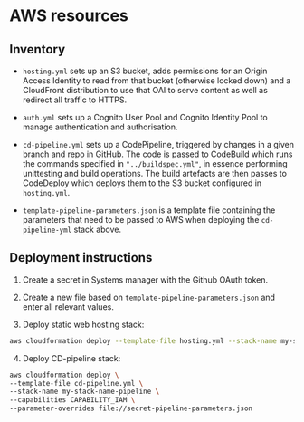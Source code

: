 # AWS resources

## Inventory

- `hosting.yml` sets up an S3 bucket, adds permissions for an Origin Access Identity to read from that bucket (otherwise locked down) and a CloudFront distribution to use that OAI to serve content as well as redirect all traffic to HTTPS.

- `auth.yml` sets up a Cognito User Pool and Cognito Identity Pool to manage authentication and authorisation.

- `cd-pipeline.yml`
  sets up a CodePipeline, triggered by changes in a given branch and repo in GitHub. The code is passed to CodeBuild which runs the commands specified in `"../buildspec.yml"`, in essence performing unittesting and build operations. The build artefacts are then passes to CodeDeploy which deploys them to the S3 bucket configured in `hosting.yml`.

- `template-pipeline-parameters.json` is a template file containing the parameters that need to be passed to AWS when deploying the `cd-pipeline-yml` stack above.

## Deployment instructions

1. Create a secret in Systems manager with the Github OAuth token.

2. Create a new file based on `template-pipeline-parameters.json` and enter all relevant values.

3. Deploy static web hosting stack:

```bash
aws cloudformation deploy --template-file hosting.yml --stack-name my-stack-name
```

4. Deploy CD-pipeline stack:

```bash
aws cloudformation deploy \
--template-file cd-pipeline.yml \
--stack-name my-stack-name-pipeline \
--capabilities CAPABILITY_IAM \
--parameter-overrides file://secret-pipeline-parameters.json
```
